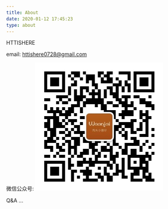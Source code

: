 ```yaml
---
title: About
date: 2020-01-12 17:45:23
type: about
---
```


HTTISHERE

email: httishere0728@gmail.com

微信公众号:
![](index/qrcode.jpg)

Q&A
...
